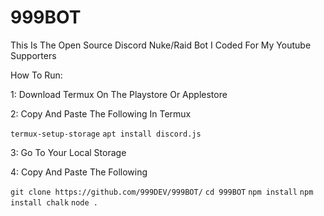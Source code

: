 # 999BOT
This Is The Open Source Discord Nuke/Raid Bot I Coded For My Youtube Supporters

How To Run:

1: Download Termux On The Playstore Or Applestore

2: Copy And Paste The Following In Termux

``termux-setup-storage``
``apt install discord.js``

3: Go To Your Local Storage

4: Copy And Paste The Following

``git clone https://github.com/999DEV/999BOT/``
``cd 999BOT``
``npm install``
``npm install chalk``
``node .``

